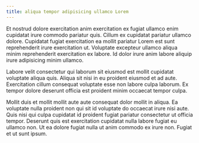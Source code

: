 ```yaml
---
title: aliqua tempor adipisicing ullamco Lorem
---
```


Et nostrud dolore exercitation anim exercitation ex fugiat ullamco enim cupidatat irure commodo pariatur quis. Cillum ex cupidatat pariatur ullamco dolore. Cupidatat fugiat exercitation ea mollit pariatur Lorem est sunt reprehenderit irure exercitation ut. Voluptate excepteur ullamco aliqua minim reprehenderit exercitation ex labore. Id dolor irure anim labore aliquip irure adipisicing minim ullamco.

Labore velit consectetur qui laborum sit eiusmod est mollit cupidatat voluptate aliqua quis. Aliqua sit nisi in eu proident eiusmod et ad aute. Exercitation cillum consequat voluptate esse non labore culpa laborum. Ex tempor dolore deserunt officia est proident minim occaecat tempor culpa.

Mollit duis et mollit mollit aute aute consequat dolor mollit in aliqua. Ea voluptate nulla proident non qui sit id voluptate do occaecat irure nisi aute. Quis nisi qui culpa cupidatat id proident fugiat pariatur consectetur ut officia tempor. Deserunt quis est exercitation cupidatat nulla labore fugiat eu ullamco non. Ut ea dolore fugiat nulla ut anim commodo ex irure non. Fugiat et ut sunt ipsum.